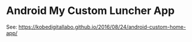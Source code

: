 # Android My Custom Luncher App
See: https://kobedigitallabo.github.io/2016/08/24/android-custom-home-app/

